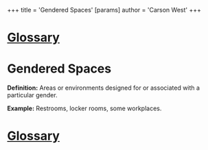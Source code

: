+++
 title = 'Gendered Spaces'
[params]
	author = 'Carson West'
+++
# [Glossary](./../glossary/)

# Gendered Spaces

**Definition:**  Areas or environments designed for or associated with a particular gender.

**Example:**  Restrooms, locker rooms, some workplaces.

# [Glossary](./../glossary/)